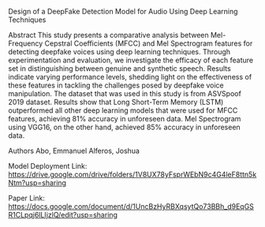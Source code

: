 Design of a DeepFake Detection Model for Audio Using Deep Learning Techniques

Abstract
This study presents a comparative analysis between Mel-Frequency Cepstral Coefficients (MFCC) and Mel Spectrogram features for detecting deepfake voices using deep learning techniques. Through experimentation and evaluation, we investigate the efficacy of each feature set in distinguishing between genuine and synthetic speech. Results indicate varying performance levels, shedding light on the effectiveness of these features in tackling the challenges posed by deepfake voice manipulation. The dataset that was used in this study is from ASVSpoof 2019 dataset. Results show that Long Short-Term Memory (LSTM) outperformed all other deep learning models that were used for MFCC features, achieving 81% accuracy in unforeseen data. Mel Spectrogram using VGG16, on the other hand, achieved 85% accuracy in unforeseen data.

Authors
Abo, Emmanuel
Alferos, Joshua

Model Deployment Link: https://drive.google.com/drive/folders/1V8UX78yFsprWEbN9c4G4leF8ttn5kNtm?usp=sharing

Paper Link: https://docs.google.com/document/d/1UncBzHyRBXqsytQo73BBh_d9EqGSR1CLpqj6lLIjzlQ/edit?usp=sharing
